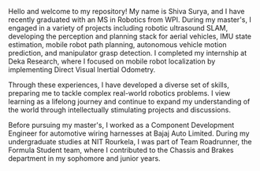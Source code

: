 Hello and welcome to my repository! My name is Shiva Surya, and I have recently graduated with an MS in Robotics from WPI. During my master's, I engaged in a variety of projects including robotic ultrasound SLAM, developing the perception and planning stack for aerial vehicles, IMU state estimation, mobile robot path planning, autonomous vehicle motion prediction, and manipulator grasp detection. I completed my internship at Deka Research, where I focused on mobile robot localization by implementing Direct Visual Inertial Odometry.

Through these experiences, I have developed a diverse set of skills, preparing me to tackle complex real-world robotics problems. I view learning as a lifelong journey and continue to expand my understanding of the world through intellectually stimulating projects and discussions.

Before pursuing my master's, I worked as a Component Development Engineer for automotive wiring harnesses at Bajaj Auto Limited. During my undergraduate studies at NIT Rourkela, I was part of Team Roadrunner, the Formula Student team, where I contributed to the Chassis and Brakes department in my sophomore and junior years.

<!---
shivasurya1999/shivasurya1999 is a ✨ special ✨ repository because its `README.md` (this file) appears on your GitHub profile.
You can click the Preview link to take a look at your changes.
--->
